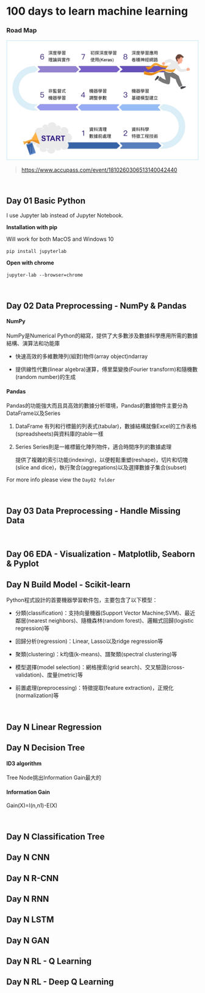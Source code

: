 # 100 days to learn machine learning

### Road Map

![road map of learning ML](road_map.jpg)

> https://www.accupass.com/event/1810260306513140042440

<br />

## Day 01  Basic Python

I use Jupyter lab instead of Jupyter Notebook.

**Installation with pip**

Will work for both MacOS and Windows 10

`pip install jupyterlab`

**Open with chrome**

`jupyter-lab --browser=chrome`

<br />

## Day 02 Data Preprocessing - NumPy & Pandas

#### NumPy

NumPy是Numerical Python的縮寫，提供了大多數涉及數據科學應用所需的數據結構、演算法和功能庫

* 快速高效的多維數陣列(組對)物件(array object)ndarray

* 提供線性代數(linear algebra)運算，傅里葉變換(Fourier transform)和隨機數(random number)的生成

#### Pandas

Pandas的功能強大而且具高效的數據分析環境，Pandas的數據物件主要分為DataFrame以及Series

1. DataFrame
   有列和行標籤的列表式(tabular)，數據結構就像Excel的工作表格(spreadsheets)與資料庫的table一樣

2. Series
   Series則是一維標籤化陣列物件，適合時間序列的數據處理

   提供了複雜的索引功能(indexing)，以便輕鬆重塑(reshape)，切片和切塊(slice and dice)，執行聚合(aggregations)以及選擇數據子集合(subset)

For more info please view the `Day02 folder`

<br />

## Day 03 Data Preprocessing - Handle Missing Data



<br />

## Day 06 EDA - Visualization - Matplotlib,  Seaborn & Pyplot

## Day N Build Model - Scikit-learn

Python程式設計的首要機器學習軟件包，主要包含了以下模型：

* 分類(classification)：支持向量機器(Support Vector Machine;SVM)、最近鄰居(nearest neighbors)、隨機森林(random forest)、邏輯式回歸(logistic regression)等

* 回歸分析(regression)：Linear, Lasso以及ridge regression等

* 聚類(clustering)：k均值(k-means)、譜聚類(spectral clustering)等

* 模型選擇(model selection)：網格搜索(grid search)、交叉驗證(cross-validation)、度量(metric)等

* 前置處理(preprocessing)：特徵提取(feature extraction)，正規化(normalization)等

<br />

## Day N Linear Regression

## Day N Decision Tree

#### ID3 algorithm

Tree Node挑出Information Gain最大的

#### Information Gain

Gain(X)=I(n,n1)-E(X) 

<br />

## Day N Classification Tree

## Day N CNN

## Day N R-CNN

## Day N RNN

## Day N LSTM

## Day N GAN

## Day N RL - Q Learning

## Day N RL - Deep Q Learning
